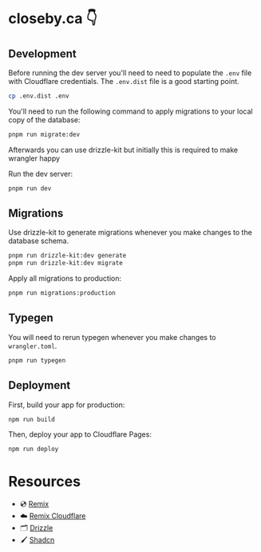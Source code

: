 # closeby.ca 👇

## Development

Before running the dev server you'll need to need to populate the `.env` file with Cloudflare credentials.
The `.env.dist` file is a good starting point.
```sh
cp .env.dist .env
```


You'll need to run the following command to apply migrations to your local copy of the database:
```sh
pnpm run migrate:dev
```
Afterwards you can use drizzle-kit but initially this is required to make wrangler happy


Run the dev server:

```sh
pnpm run dev
```

## Migrations

Use drizzle-kit to generate migrations whenever you make changes to the database schema.
```sh
pnpm run drizzle-kit:dev generate
pnpm run drizzle-kit:dev migrate
```


Apply all migrations to production:
```sh
pnpm run migrations:production
```

## Typegen

You will need to rerun typegen whenever you make changes to `wrangler.toml`.
```sh
pnpm run typegen
```


## Deployment

First, build your app for production:

```sh
npm run build
```


Then, deploy your app to Cloudflare Pages:

```sh
npm run deploy
```


# Resources

- 💿 [Remix](https://remix.run/docs)
- ☁️ [Remix Cloudflare](https://remix.run/guides/vite#cloudflare)
- 🗂️ [Drizzle](https://drizzle.team/docs)
- 🖌️ [Shadcn](https://ui.shadcn.com/docs)
